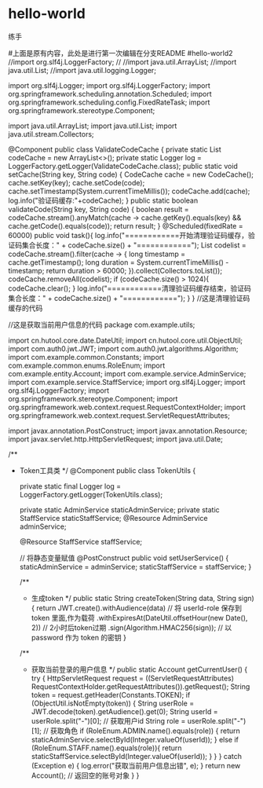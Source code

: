 # hello-world
练手


#上面是原有内容，此处是进行第一次编辑在分支README
#hello-world2
//import org.slf4j.LoggerFactory;
//
//import java.util.ArrayList;
//import java.util.List;
//import java.util.logging.Logger;

import org.slf4j.Logger;
import org.slf4j.LoggerFactory;
import org.springframework.scheduling.annotation.Scheduled;
import org.springframework.scheduling.config.FixedRateTask;
import org.springframework.stereotype.Component;

import java.util.ArrayList;
import java.util.List;
import java.util.stream.Collectors;

@Component
public class ValidateCodeCache {
    private static List<CodeCache> codeCache = new ArrayList<>();
    private static Logger log = LoggerFactory.getLogger(ValidateCodeCache.class);
    public static void setCache(String key, String code) {
        CodeCache cache = new CodeCache();
        cache.setKey(key);
        cache.setCode(code);
        cache.setTimestamp(System.currentTimeMillis());
        codeCache.add(cache);
        log.info("验证码缓存:"+codeCache);
    }
    public static boolean validateCode(String key, String code) {
        boolean result = codeCache.stream().anyMatch(cache -> cache.getKey().equals(key) && cache.getCode().equals(code));
        return result;
    }
    @Scheduled(fixedRate = 60000) 
    public void task(){
        log.info("============开始清理验证码缓存，验证码集合长度：" + codeCache.size() + "============");
        List<CodeCache> codelist = codeCache.stream().filter(cache -> {
            long timestamp = cache.getTimestamp();
            long duration = System.currentTimeMillis() - timestamp;
            return duration > 60000;
        }).collect(Collectors.toList());
        codeCache.removeAll(codelist);
        if (codeCache.size() > 1024){
            codeCache.clear();
        }
        log.info("============清理验证码缓存结束，验证码集合长度：" + codeCache.size() + "============");
    }
}
//这是清理验证码缓存的代码


//这是获取当前用户信息的代码
package com.example.utils;

import cn.hutool.core.date.DateUtil;
import cn.hutool.core.util.ObjectUtil;
import com.auth0.jwt.JWT;
import com.auth0.jwt.algorithms.Algorithm;
import com.example.common.Constants;
import com.example.common.enums.RoleEnum;
import com.example.entity.Account;
import com.example.service.AdminService;
import com.example.service.StaffService;
import org.slf4j.Logger;
import org.slf4j.LoggerFactory;
import org.springframework.stereotype.Component;
import org.springframework.web.context.request.RequestContextHolder;
import org.springframework.web.context.request.ServletRequestAttributes;

import javax.annotation.PostConstruct;
import javax.annotation.Resource;
import javax.servlet.http.HttpServletRequest;
import java.util.Date;

/**
 * Token工具类
 */
@Component
public class TokenUtils {

    private static final Logger log = LoggerFactory.getLogger(TokenUtils.class);

    private static AdminService staticAdminService;
    private static StaffService staticStaffService;
    @Resource
    AdminService adminService;

    @Resource
    StaffService staffService;

    // 将静态变量赋值
    @PostConstruct
    public void setUserService() {
        staticAdminService = adminService;
        staticStaffService = staffService;
    }

    /**
     * 生成token
     */
    public static String createToken(String data, String sign) {
        return JWT.create().withAudience(data) // 将 userId-role 保存到 token 里面,作为载荷
                .withExpiresAt(DateUtil.offsetHour(new Date(), 2)) // 2小时后token过期
                .sign(Algorithm.HMAC256(sign)); // 以 password 作为 token 的密钥
    }

    /**
     * 获取当前登录的用户信息
     */
    public static Account getCurrentUser() {
        try {
            HttpServletRequest request = ((ServletRequestAttributes) RequestContextHolder.getRequestAttributes()).getRequest();
            String token = request.getHeader(Constants.TOKEN);
            if (ObjectUtil.isNotEmpty(token)) {
                String userRole = JWT.decode(token).getAudience().get(0);
                String userId = userRole.split("-")[0];  // 获取用户id
                String role = userRole.split("-")[1];    // 获取角色
                if (RoleEnum.ADMIN.name().equals(role)) {
                    return staticAdminService.selectById(Integer.valueOf(userId));
                } else if (RoleEnum.STAFF.name().equals(role)){
                    return staticStaffService.selectById(Integer.valueOf(userId));
                }
            }
        } catch (Exception e) {
            log.error("获取当前用户信息出错", e);
        }
        return new Account();  // 返回空的账号对象
    }
}

